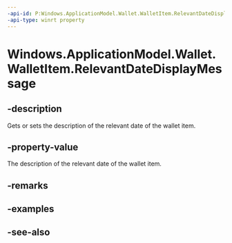 ```yaml
---
-api-id: P:Windows.ApplicationModel.Wallet.WalletItem.RelevantDateDisplayMessage
-api-type: winrt property
---
```


<!-- Property syntax
public string RelevantDateDisplayMessage { get;  set; }
-->

# Windows.ApplicationModel.Wallet.WalletItem.RelevantDateDisplayMessage

## -description
Gets or sets the description of the relevant date of the wallet item.

## -property-value
The description of the relevant date of the wallet item.

## -remarks

## -examples

## -see-also
